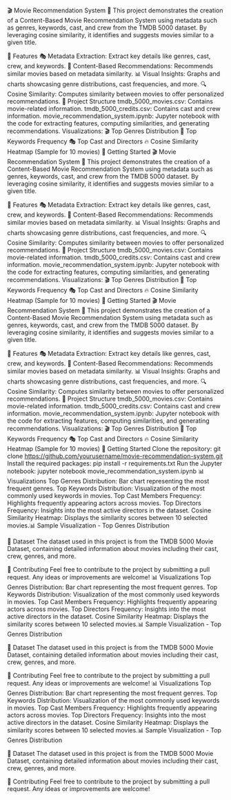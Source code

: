 🎬 Movie Recommendation System 🎥
This project demonstrates the creation of a Content-Based Movie Recommendation System using metadata such as genres, keywords, cast, and crew from the TMDB 5000 dataset. By leveraging cosine similarity, it identifies and suggests movies similar to a given title.

🌟 Features
🎭 Metadata Extraction: Extract key details like genres, cast, crew, and keywords.
🎯 Content-Based Recommendations: Recommends similar movies based on metadata similarity.
📊 Visual Insights: Graphs and charts showcasing genre distributions, cast frequencies, and more.
🔍 Cosine Similarity: Computes similarity between movies to offer personalized recommendations.
📂 Project Structure
tmdb_5000_movies.csv: Contains movie-related information.
tmdb_5000_credits.csv: Contains cast and crew information.
movie_recommendation_system.ipynb: Jupyter notebook with the code for extracting features, computing similarities, and generating recommendations.
Visualizations:
🎬 Top Genres Distribution
🔑 Top Keywords Frequency
🎭 Top Cast and Directors
🔥 Cosine Similarity Heatmap (Sample for 10 movies)
🚀 Getting Started
🎬 Movie Recommendation System 🎥
This project demonstrates the creation of a Content-Based Movie Recommendation System using metadata such as genres, keywords, cast, and crew from the TMDB 5000 dataset. By leveraging cosine similarity, it identifies and suggests movies similar to a given title.

🌟 Features
🎭 Metadata Extraction: Extract key details like genres, cast, crew, and keywords.
🎯 Content-Based Recommendations: Recommends similar movies based on metadata similarity.
📊 Visual Insights: Graphs and charts showcasing genre distributions, cast frequencies, and more.
🔍 Cosine Similarity: Computes similarity between movies to offer personalized recommendations.
📂 Project Structure
tmdb_5000_movies.csv: Contains movie-related information.
tmdb_5000_credits.csv: Contains cast and crew information.
movie_recommendation_system.ipynb: Jupyter notebook with the code for extracting features, computing similarities, and generating recommendations.
Visualizations:
🎬 Top Genres Distribution
🔑 Top Keywords Frequency
🎭 Top Cast and Directors
🔥 Cosine Similarity Heatmap (Sample for 10 movies)
🚀 Getting Started
🎬 Movie Recommendation System 🎥
This project demonstrates the creation of a Content-Based Movie Recommendation System using metadata such as genres, keywords, cast, and crew from the TMDB 5000 dataset. By leveraging cosine similarity, it identifies and suggests movies similar to a given title.

🌟 Features
🎭 Metadata Extraction: Extract key details like genres, cast, crew, and keywords.
🎯 Content-Based Recommendations: Recommends similar movies based on metadata similarity.
📊 Visual Insights: Graphs and charts showcasing genre distributions, cast frequencies, and more.
🔍 Cosine Similarity: Computes similarity between movies to offer personalized recommendations.
📂 Project Structure
tmdb_5000_movies.csv: Contains movie-related information.
tmdb_5000_credits.csv: Contains cast and crew information.
movie_recommendation_system.ipynb: Jupyter notebook with the code for extracting features, computing similarities, and generating recommendations.
Visualizations:
🎬 Top Genres Distribution
🔑 Top Keywords Frequency
🎭 Top Cast and Directors
🔥 Cosine Similarity Heatmap (Sample for 10 movies)
🚀 Getting Started
Clone the repository:
git clone https://github.com/yourusername/movie-recommendation-system.git
Install the required packages:
pip install -r requirements.txt
Run the Jupyter notebook:
jupyter notebook movie_recommendation_system.ipynb
📊 Visualizations
Top Genres Distribution: Bar chart representing the most frequent genres.
Top Keywords Distribution: Visualization of the most commonly used keywords in movies.
Top Cast Members Frequency: Highlights frequently appearing actors across movies.
Top Directors Frequency: Insights into the most active directors in the dataset.
Cosine Similarity Heatmap: Displays the similarity scores between 10 selected movies.📊 Sample Visualization - Top Genres Distribution

📜 Dataset
The dataset used in this project is from the TMDB 5000 Movie Dataset, containing detailed information about movies including their cast, crew, genres, and more.

🤝 Contributing
Feel free to contribute to the project by submitting a pull request. Any ideas or improvements are welcome!
📊 Visualizations
Top Genres Distribution: Bar chart representing the most frequent genres.
Top Keywords Distribution: Visualization of the most commonly used keywords in movies.
Top Cast Members Frequency: Highlights frequently appearing actors across movies.
Top Directors Frequency: Insights into the most active directors in the dataset.
Cosine Similarity Heatmap: Displays the similarity scores between 10 selected movies.📊 Sample Visualization - Top Genres Distribution

📜 Dataset
The dataset used in this project is from the TMDB 5000 Movie Dataset, containing detailed information about movies including their cast, crew, genres, and more.

🤝 Contributing
Feel free to contribute to the project by submitting a pull request. Any ideas or improvements are welcome!
📊 Visualizations
Top Genres Distribution: Bar chart representing the most frequent genres.
Top Keywords Distribution: Visualization of the most commonly used keywords in movies.
Top Cast Members Frequency: Highlights frequently appearing actors across movies.
Top Directors Frequency: Insights into the most active directors in the dataset.
Cosine Similarity Heatmap: Displays the similarity scores between 10 selected movies.📊 Sample Visualization - Top Genres Distribution

📜 Dataset
The dataset used in this project is from the TMDB 5000 Movie Dataset, containing detailed information about movies including their cast, crew, genres, and more.

🤝 Contributing
Feel free to contribute to the project by submitting a pull request. Any ideas or improvements are welcome!
